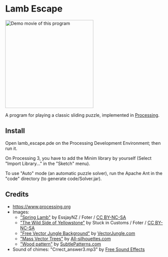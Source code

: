 # Lamb Escape

<a href="https://www.youtube.com/watch?v=Rgd3DDGuoPk"><img
   src="http://img.youtube.com/vi/Rgd3DDGuoPk/mqdefault.jpg" width="280" alt="Demo movie of this program"></a>

A program for playing a classic sliding puzzle, implemented in [Processing](https://www.processing.org).

## Install
Open lamb_escape.pde on the Processing Development Environment; then run it.

On Processing 3, you have to add the Minim library by yourself (Select "Import Library..." in the "Sketch" menu).

To use "Auto" mode (an automatic puzzle solver), run the Apache Ant in the "code" directory (to generate code/Solver.jar).

## Credits

* https://www.processing.org
* Images:
  * ["Spring Lamb"](http://foter.com/photo/spring-lamb/) by
  EssjayNZ / Foter /
  [CC BY-NC-SA](http://creativecommons.org/licenses/by-nc-sa/2.0/)
  * ["The Wild Side of Yellowstone"](http://foter.com/photo/the-wild-side-of-yellowstone-3/) by
  Stuck in Customs / Foter /
  [CC BY-NC-SA](http://creativecommons.org/licenses/by-nc-sa/2.0/)
  * ["Free Vector Jungle Background"](http://www.vectorjungle.com/2010/09/free-vector-jungle-background/) by
  [VectorJungle.com](http://www.vectorjungle.com)
  * ["Mass Vector Trees"](http://all-silhouettes.com/vector-trees/) by
  [All-silhouettes.com](http://all-silhouettes.com)
  * ["Wood pattern"](http://subtlepatterns.com/wood-pattern/) by
  [SubtlePatterns.com](http://subtlepatterns.com)
* Sound of chimes:
"Crrect_answer3.mp3" by
[Free Sound Effects](http://taira-komori.jpn.org/freesound.html)
